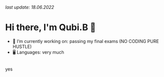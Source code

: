*last update: 18.06.2022*
# Hi there, I'm Qubi.B 👋
  - 🔭 I’m currently working on: passing my final exams (NO CODING PURE HUSTLE)
  - 🖥️ Languages: very much
  <br>
  yes
